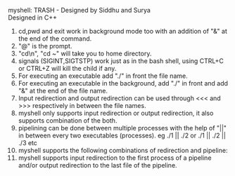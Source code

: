 myshell: TRASH - Designed by Siddhu and Surya  
Designed in C++

1. cd,pwd and exit work in background mode too with an addition of "&" at the end of the command.
2. "@" is the prompt.
3. "cd\n", "cd ~" will take you to home directory.
4. signals (SIGINT,SIGTSTP) work just as in the bash shell, using CTRL+C or CTRL+Z will kill the child if any.
5. For executing an executable add "./" in front the file name.
6. For executing an executable in the background, add "./" in front and add "&" at the end of the file name.
7. Input redirection and output redirection can be used through <<< and >>> respectively in between the file names.
8. myshell only supports input redirection or output redirection, it also supports combination of the both.
9. pipelining can be done between multiple processes with the help of "||" in between every two executables (processes). eg ./1 || ./2 or ./1 || ./2 || ./3 etc
10. myshell supports the following combinations of redirection and pipeline:
11. myshell supports input redirection to the first process of a pipeline and/or output redirection to the last file of the pipeline.